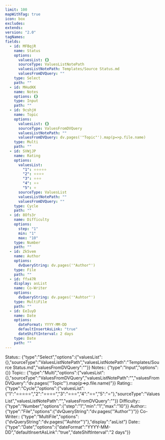 ```yaml
---
limit: 100
mapWithTag: true
icon: box
excludes: 
extends: 
version: "2.0"
tagNames: 
fields:
  - id: MFBqjR
    name: Status
    options:
      valuesList: {}
      sourceType: ValuesListNotePath
      valuesListNotePath: Templates/Source Status.md
      valuesFromDVQuery: ""
    type: Select
    path: ""
  - id: MHudKK
    name: Notes
    options: {}
    type: Input
    path: ""
  - id: 9cshjH
    name: Topic
    options:
      valuesList: {}
      sourceType: ValuesFromDVQuery
      valuesListNotePath: ""
      valuesFromDVQuery: dv.pages('"Topic"').map(p=>p.file.name)
    type: Multi
    path: ""
  - id: SVWjJP
    name: Rating
    options:
      valuesList:
        "1": ⭐⭐⭐⭐⭐
        "2": ⭐⭐⭐⭐
        "3": ⭐⭐⭐
        "4": ⭐⭐
        "5": ⭐
      sourceType: ValuesList
      valuesListNotePath: ""
      valuesFromDVQuery: ""
    type: Cycle
    path: ""
  - id: 8Ofs3r
    name: Difficulty
    options:
      step: "1"
      min: "1"
      max: "10"
    type: Number
    path: ""
  - id: Zk5vem
    name: Author
    options:
      dvQueryString: dv.pages('"Author"')
    type: File
    path: ""
  - id: ffx47R
    display: asList
    name: Co-Writer
    options:
      dvQueryString: dv.pages('"Auhtor"')
    type: MultiFile
    path: ""
  - id: EeIuyD
    name: Date
    options:
      dateFormat: YYYY-MM-DD
      defaultInsertAsLink: "true"
      dateShiftInterval: 2 days
    type: Date
    path: ""
---
```


Status:: {"type":"Select","options":{"valuesList":{},"sourceType":"ValuesListNotePath","valuesListNotePath":"Templates/Source Status.md","valuesFromDVQuery":""}}
Notes:: {"type":"Input","options":{}}
Topic:: {"type":"Multi","options":{"valuesList":{},"sourceType":"ValuesFromDVQuery","valuesListNotePath":"","valuesFromDVQuery":"dv.pages('\"Topic\"').map(p=>p.file.name)"}}
Rating:: {"type":"Cycle","options":{"valuesList":{"1":"⭐⭐⭐⭐⭐","2":"⭐⭐⭐⭐","3":"⭐⭐⭐","4":"⭐⭐","5":"⭐"},"sourceType":"ValuesList","valuesListNotePath":"","valuesFromDVQuery":""}}
Difficulty:: {"type":"Number","options":{"step":"1","min":"1","max":"10"}}
Author:: {"type":"File","options":{"dvQueryString":"dv.pages('\"Author\"')"}}
Co-Writer:: {"type":"MultiFile","options":{"dvQueryString":"dv.pages('\"Auhtor\"')"},"display":"asList"}
Date:: {"type":"Date","options":{"dateFormat":"YYYY-MM-DD","defaultInsertAsLink":"true","dateShiftInterval":"2 days"}}

